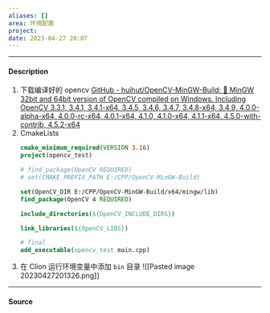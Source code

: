 ```yaml
---
aliases: []
area: 环境配置
project: 
date: 2023-04-27 20:07
---
```

---
#### Description
1. 下载编译好的 opencv
    [GitHub - huihut/OpenCV-MinGW-Build: 👀 MinGW 32bit and 64bit version of OpenCV compiled on Windows. Including OpenCV 3.3.1, 3.4.1, 3.4.1-x64, 3.4.5, 3.4.6, 3.4.7, 3.4.8-x64, 3.4.9, 4.0.0-alpha-x64, 4.0.0-rc-x64, 4.0.1-x64, 4.1.0, 4.1.0-x64, 4.1.1-x64, 4.5.0-with-contrib, 4.5.2-x64](https://github.com/huihut/OpenCV-MinGW-Build)
2. CmakeLists
    ```cmake
    cmake_minimum_required(VERSION 3.16)
    project(opencv_test)
    
    # find_package(OpenCV REQUIRED)
    # set(CMAKE_PREFIX_PATH E:/CPP/OpenCV-MinGW-Build)
    
    set(OpenCV_DIR E:/CPP/OpenCV-MinGW-Build/x64/mingw/lib)
    find_package(OpenCV 4 REQUIRED)
    
    include_directories(${OpenCV_INCLUDE_DIRS})
    
    link_libraries(${OpenCV_LIBS})
    
    # final
    add_executable(opencv_test main.cpp)
    ```
3. 在 Clion 运行环境变量中添加 `bin` 目录
    ![[Pasted image 20230427201326.png]]
---
#### Source
